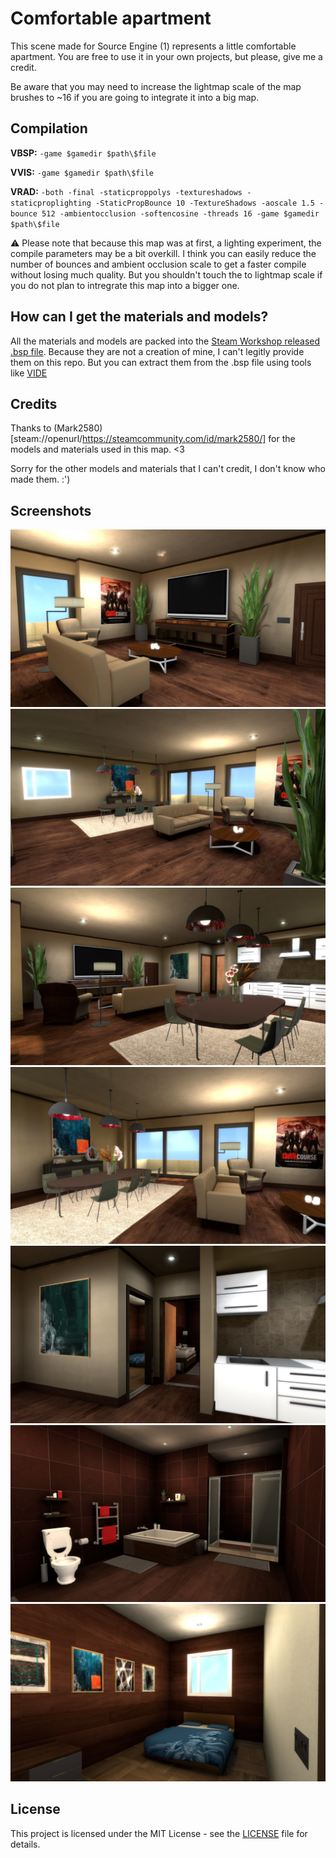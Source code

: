 # Comfortable apartment

This scene made for Source Engine (1) represents a little comfortable apartment. You are free to use it in your own projects, but please, give me a credit.

Be aware that you may need to increase the lightmap scale of the map brushes to ~16 if you are going to integrate it into a big map.

## Compilation

**VBSP:** `-game $gamedir $path\$file`

**VVIS:** `-game $gamedir $path\$file`

**VRAD:** `-both -final -staticproppolys -textureshadows -staticproplighting -StaticPropBounce 10 -TextureShadows -aoscale 1.5 -bounce 512 -ambientocclusion -softencosine -threads 16 -game $gamedir $path\$file`

⚠️ Please note that because this map was at first, a lighting experiment, the compile parameters may be a bit overkill. I think you can easily reduce the number of bounces and ambient occlusion scale to get a faster compile without losing much quality. But you shouldn't touch the to lightmap scale if you do not plan to intregrate this map into a bigger one.

## How can I get the materials and models?

All the materials and models are packed into the [Steam Workshop released .bsp file](https://steamcommunity.com/sharedfiles/filedetails/?id=3387404618). Because they are not a creation of mine, I can't legitly provide them on this repo. But you can extract them from the .bsp file using tools like [VIDE](https://developer.valvesoftware.com/wiki/VIDE)

## Credits

Thanks to (Mark2580)[steam://openurl/https://steamcommunity.com/id/mark2580/] for the models and materials used in this map. <3

Sorry for the other models and materials that I can't credit, I don't know who made them. :')

## Screenshots

![Screenshot 1](screenshots/1.jpg)
![Screenshot 2](screenshots/2.jpg)
![Screenshot 3](screenshots/3.jpg)
![Screenshot 4](screenshots/4.jpg)
![Screenshot 5](screenshots/5.jpg)
![Screenshot 6](screenshots/6.jpg)
![Screenshot 7](screenshots/7.jpg)

## License

This project is licensed under the MIT License - see the [LICENSE](LICENSE) file for details.